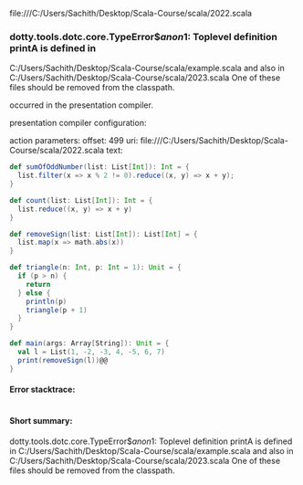 file:///C:/Users/Sachith/Desktop/Scala-Course/scala/2022.scala
### dotty.tools.dotc.core.TypeError$$anon$1: Toplevel definition printA is defined in
  C:/Users/Sachith/Desktop/Scala-Course/scala/example.scala
and also in
  C:/Users/Sachith/Desktop/Scala-Course/scala/2023.scala
One of these files should be removed from the classpath.

occurred in the presentation compiler.

presentation compiler configuration:


action parameters:
offset: 499
uri: file:///C:/Users/Sachith/Desktop/Scala-Course/scala/2022.scala
text:
```scala
def sumOfOddNumber(list: List[Int]): Int = {
  list.filter(x => x % 2 != 0).reduce((x, y) => x + y);
}

def count(list: List[Int]): Int = {
  list.reduce((x, y) => x + y)
}

def removeSign(list: List[Int]): List[Int] = {
  list.map(x => math.abs(x))
}

def triangle(n: Int, p: Int = 1): Unit = {
  if (p > n) {
    return
  } else {
    println(p)
    triangle(p + 1)
  }
}

def main(args: Array[String]): Unit = {
  val l = List(1, -2, -3, 4, -5, 6, 7)
  print(removeSign(l))@@
}

```



#### Error stacktrace:

```

```
#### Short summary: 

dotty.tools.dotc.core.TypeError$$anon$1: Toplevel definition printA is defined in
  C:/Users/Sachith/Desktop/Scala-Course/scala/example.scala
and also in
  C:/Users/Sachith/Desktop/Scala-Course/scala/2023.scala
One of these files should be removed from the classpath.
